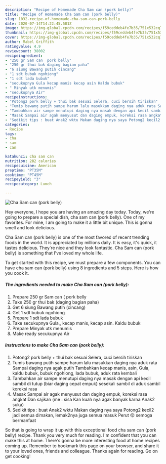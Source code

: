 ```yaml
---
description: "Recipe of Homemade Cha Sam can (pork belly)"
title: "Recipe of Homemade Cha Sam can (pork belly)"
slug: 1032-recipe-of-homemade-cha-sam-can-pork-belly
date: 2020-07-14T14:22:45.501Z
image: https://img-global.cpcdn.com/recipes/f59ceddeb4fe7b35/751x532cq70/cha-sam-can-pork-belly-foto-resep-utama.jpg
thumbnail: https://img-global.cpcdn.com/recipes/f59ceddeb4fe7b35/751x532cq70/cha-sam-can-pork-belly-foto-resep-utama.jpg
cover: https://img-global.cpcdn.com/recipes/f59ceddeb4fe7b35/751x532cq70/cha-sam-can-pork-belly-foto-resep-utama.jpg
author: Mabel Griffith
ratingvalue: 4.9
reviewcount: 38002
recipeingredient:
- "250 gr Sam can  pork belly"
- "250 gr thui bak daging bagian paha"
- "6 siung Bawang putih cincang"
- "1 sdt bubuk ngohiong"
- "1 sdt lada bubuk"
- "secukupnya Gula kecap manis kecap asin Kaldu bubuk"
- " Minyak utk menumis"
- "secukupnya Air"
recipeinstructions:
- "Potong2 pork belly + thui bak sesuai Selera, cuci bersih tiriskan"
- "Tumis bawang putih sampe harum lalu masukkan daging nya aduk rata Sampai daging nya agak putih Tambahkan kecap manis, asin, Gula, kaldu bubuk, bubuk ngohiong, lada bubuk, aduk rata kembali"
- "Tambahkan air sampe menutupi daging nya masak dengan api kecil sambil di tutup (biar daging cepat empuk) sesekali sambil di aduk sambil koreksi rasa"
- "Masak Sampai air agak menyusut dan daging empuk, koreksi rasa angkat Dan sajikan (me : sisa Kan kuah nya agak banyak karna Anak2 suka)"
- "Sedikit tips : buat Anak2 wktu Makan daging nya saya Potong2 kecil2 jadi semua dimakan, lemak2nya juga semua masuk Perut 😝 semoga bermanfaat"
categories:
- Recipe
tags:
- cha
- sam
- can

katakunci: cha sam can 
nutrition: 282 calories
recipecuisine: American
preptime: "PT35M"
cooktime: "PT45M"
recipeyield: "3"
recipecategory: Lunch

---
```



![Cha Sam can (pork belly)](https://img-global.cpcdn.com/recipes/f59ceddeb4fe7b35/751x532cq70/cha-sam-can-pork-belly-foto-resep-utama.jpg)

Hey everyone, I hope you are having an amazing day today. Today, we're going to prepare a special dish, cha sam can (pork belly). One of my favorites. For mine, I am going to make it a little bit unique. This is gonna smell and look delicious.

Cha Sam can (pork belly) is one of the most favored of recent trending foods in the world. It is appreciated by millions daily. It is easy, it's quick, it tastes delicious. They're nice and they look fantastic. Cha Sam can (pork belly) is something that I've loved my whole life.




To get started with this recipe, we must prepare a few components. You can have cha sam can (pork belly) using 8 ingredients and 5 steps. Here is how you cook it.

<!--inarticleads1-->

##### The ingredients needed to make Cha Sam can (pork belly):

1. Prepare 250 gr Sam can ( pork belly
1. Take 250 gr thui bak (daging bagian paha)
1. Get 6 siung Bawang putih (cincang)
1. Get 1 sdt bubuk ngohiong
1. Prepare 1 sdt lada bubuk
1. Take secukupnya Gula,, kecap manis, kecap asin. Kaldu bubuk
1. Prepare  Minyak utk menumis
1. Make ready secukupnya Air




<!--inarticleads2-->

##### Instructions to make Cha Sam can (pork belly):

1. Potong2 pork belly + thui bak sesuai Selera, cuci bersih tiriskan
1. Tumis bawang putih sampe harum lalu masukkan daging nya aduk rata Sampai daging nya agak putih Tambahkan kecap manis, asin, Gula, kaldu bubuk, bubuk ngohiong, lada bubuk, aduk rata kembali
1. Tambahkan air sampe menutupi daging nya masak dengan api kecil sambil di tutup (biar daging cepat empuk) sesekali sambil di aduk sambil koreksi rasa
1. Masak Sampai air agak menyusut dan daging empuk, koreksi rasa angkat Dan sajikan (me : sisa Kan kuah nya agak banyak karna Anak2 suka)
1. Sedikit tips : buat Anak2 wktu Makan daging nya saya Potong2 kecil2 jadi semua dimakan, lemak2nya juga semua masuk Perut 😝 semoga bermanfaat




So that is going to wrap it up with this exceptional food cha sam can (pork belly) recipe. Thank you very much for reading. I'm confident that you can make this at home. There's gonna be more interesting food at home recipes coming up. Remember to bookmark this page on your browser, and share it to your loved ones, friends and colleague. Thanks again for reading. Go on get cooking!
